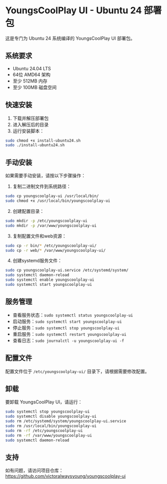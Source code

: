 # YoungsCoolPlay UI - Ubuntu 24 部署包

这是专门为 Ubuntu 24 系统编译的 YoungsCoolPlay UI 部署包。

## 系统要求

- Ubuntu 24.04 LTS
- 64位 AMD64 架构
- 至少 512MB 内存
- 至少 100MB 磁盘空间

## 快速安装

1. 下载并解压部署包
2. 进入解压后的目录
3. 运行安装脚本：

```bash
sudo chmod +x install-ubuntu24.sh
sudo ./install-ubuntu24.sh
```

## 手动安装

如果需要手动安装，请按以下步骤操作：

1. 复制二进制文件到系统路径：
```bash
sudo cp youngscoolplay-ui /usr/local/bin/
sudo chmod +x /usr/local/bin/youngscoolplay-ui
```

2. 创建配置目录：
```bash
sudo mkdir -p /etc/youngscoolplay-ui
sudo mkdir -p /var/www/youngscoolplay-ui
```

3. 复制配置文件和web资源：
```bash
sudo cp -r bin/* /etc/youngscoolplay-ui/
sudo cp -r web/* /var/www/youngscoolplay-ui/
```

4. 创建systemd服务文件：
```bash
sudo cp youngscoolplay-ui.service /etc/systemd/system/
sudo systemctl daemon-reload
sudo systemctl enable youngscoolplay-ui
sudo systemctl start youngscoolplay-ui
```

## 服务管理

- 查看服务状态：`sudo systemctl status youngscoolplay-ui`
- 启动服务：`sudo systemctl start youngscoolplay-ui`
- 停止服务：`sudo systemctl stop youngscoolplay-ui`
- 重启服务：`sudo systemctl restart youngscoolplay-ui`
- 查看日志：`sudo journalctl -u youngscoolplay-ui -f`

## 配置文件

配置文件位于 `/etc/youngscoolplay-ui/` 目录下，请根据需要修改配置。

## 卸载

要卸载 YoungsCoolPlay UI，请运行：

```bash
sudo systemctl stop youngscoolplay-ui
sudo systemctl disable youngscoolplay-ui
sudo rm /etc/systemd/system/youngscoolplay-ui.service
sudo rm /usr/local/bin/youngscoolplay-ui
sudo rm -rf /etc/youngscoolplay-ui
sudo rm -rf /var/www/youngscoolplay-ui
sudo systemctl daemon-reload
```

## 支持

如有问题，请访问项目仓库：https://github.com/victoralwaysyoung/youngscoolplay-ui